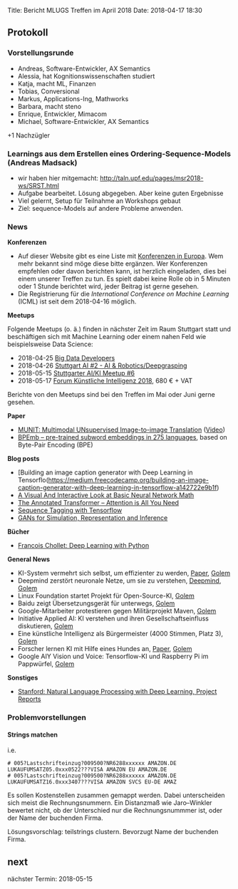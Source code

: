 Title: Bericht MLUGS Treffen im April 2018
Date: 2018-04-17 18:30

## Protokoll

### Vorstellungsrunde

- Andreas, Software-Entwickler, AX Semantics
- Alessia, hat Kognitionswissenschaften studiert
- Katja, macht ML, Finanzen
- Tobias, Conversional
- Markus, Applications-Ing, Mathworks
- Barbara, macht steno
- Enrique, Entwickler, Mimacom
- Michael, Software-Entwickler, AX Semantics

+1 Nachzügler

### Learnings aus dem Erstellen eines Ordering-Sequence-Models (Andreas Madsack)

- wir haben hier mitgemacht: http://taln.upf.edu/pages/msr2018-ws/SRST.html
- Aufgabe bearbeitet. Lösung abgegeben. Aber keine guten Ergebnisse
- Viel gelernt, Setup für Teilnahme an Workshops gebaut
- Ziel: sequence-Models auf andere Probleme anwenden.


### News

**Konferenzen**

- Auf dieser Website gibt es eine Liste mit [Konferenzen in Europa](http://www.mlugs.de/pages/konferenzen/).
  Wem mehr bekannt sind möge diese bitte ergänzen.
  Wer Konferenzen empfehlen oder davon berichten kann, ist herzlich eingeladen, dies bei einem unserer Treffen zu tun.
  Es spielt dabei keine Rolle ob in 5 Minuten oder 1 Stunde berichtet wird, jeder Beitrag ist gerne gesehen.
- Die Registrierung für die *International Conference on Machine Learning* (ICML) ist seit dem 2018-04-16 möglich.

**Meetups**

Folgende Meetups (o. ä.) finden in nächster Zeit im Raum Stuttgart statt und beschäftigen sich mit Machine Learning oder einem nahen Feld wie beispielsweise Data Science:

- 2018-04-25 [Big Data Developers](https://www.meetup.com/Big-Data-Developers-in-Stuttgart/events/249493866/)
- 2018-04-26 [Stuttgart AI #2 - AI & Robotics/Deepgrasping](https://www.meetup.com/StuttgartAI/events/249220555/)
- 2018-05-15 [Stuttgarter AI/KI Meetup #6](https://www.meetup.com/Stuttgarter-AI-KI-Meetup/events/248568701/)
- 2018-05-17 [Forum Künstliche Intelligenz 2018](https://www.xing.com/events/forum-kunstliche-intelligenz-2018-1896713), 680 € + VAT

Berichte von den Meetups sind bei den Treffen im Mai oder Juni gerne gesehen.

**Paper**

- [MUNIT: Multimodal UNsupervised Image-to-image Translation](https://github.com/nvlabs/munit)
  ([Video](https://video.twimg.com/tweet_video/Da3T8BHVwAARjG0.mp4))
- [BPEmb – pre-trained subword embeddings in 275 languages](https://github.com/bheinzerling/bpemb), based on Byte-Pair Encoding (BPE)


**Blog posts**

- [Building an image caption generator with Deep Learning in Tensorflo(https://medium.freecodecamp.org/building-an-image-caption-generator-with-deep-learning-in-tensorflow-a142722e9b1f)
- [A Visual And Interactive Look at Basic Neural Network Math](https://jalammar.github.io/feedforward-neural-networks-visual-interactive/)
- [The Annotated Transformer – Attention is All You Need](http://nlp.seas.harvard.edu//2018/04/03/attention.html)
- [Sequence Tagging with Tensorflow](https://guillaumegenthial.github.io/sequence-tagging-with-tensorflow.html)
- [GANs for Simulation, Representation and Inference](https://becominghuman.ai/gans-for-simulation-representation-and-inference-d215c251ed12)

**Bücher**

- [Francois Chollet: Deep Learning with Python](https://de.wikipedia.org/wiki/Spezial:ISBN-Suche/9781617294433)

**General News**

- KI-System vermehrt sich selbst, um effizienter zu werden, [Paper](https://arxiv.org/pdf/1803.05859.pdf), [Golem](https://www.golem.de/news/neuronale-netze-ki-system-vermehrt-sich-selbst-um-effizienter-zu-werden-1803-133480.html)
- Deepmind zerstört neuronale Netze, um sie zu verstehen, [Deepmind](https://deepmind.com/blog/understanding-deep-learning-through-neuron-deletion/), [Golem](https://www.golem.de/news/deep-learning-deepmind-zerstoert-neuronale-netze-um-sie-zu-verstehen-1803-133496.html)
- Linux Foundation startet Projekt für Open-Source-KI, [Golem](https://www.golem.de/news/deep-learning-linux-foundation-startet-projekt-fuer-open-source-ki-1803-133549.html)
- Baidu zeigt Übersetzungsgerät für unterwegs, [Golem](https://www.golem.de/news/baidu-zeigt-uebersetzungsgeraet-fuer-unterwegs-1803-133570.html)
- Google-Mitarbeiter protestieren gegen Militärprojekt Maven, [Golem](https://www.golem.de/news/maschinelles-lernen-google-mitarbeiter-protestieren-gegen-militaerprojekt-maven-1804-133733.html)
- Initiative Applied AI: KI verstehen und ihren Gesellschaftseinfluss diskutieren, [Golem](https://www.golem.de/news/initiative-applied-ai-ki-verstehen-und-ihren-gesellschaftseinfluss-diskutieren-1804-133787.html)
- Eine künstliche Intelligenz als Bürgermeister (4000 Stimmen, Platz 3), [Golem](https://www.golem.de/news/ki-kandidat-eine-kuenstliche-intelligenz-als-buergermeister-1804-133830.html)
- Forscher lernen KI mit Hilfe eines Hundes an, [Paper](https://arxiv.org/pdf/1803.10827.pdf), [Golem](https://www.golem.de/news/kuenstliche-intelligenz-forscher-lernen-ki-mit-hilfe-eines-hundes-an-1804-133869.html)
- Google AIY Vision und Voice: Tensorflow-KI und Raspberry Pi im Pappwürfel, [Golem](https://www.golem.de/news/google-aiy-vision-und-voice-tensorflow-ki-und-raspberry-pi-im-pappwuerfel-1804-133901.html)

**Sonstiges**

- [Stanford: Natural Language Processing with Deep Learning, Project Reports](http://web.stanford.edu/class/cs224n/reports.html)


### Problemvorstellungen

#### Strings matchen

i.e.

```
# 005?Lastschrifteinzug?009500?NR6288xxxxxx AMAZON.DE LUKAUFUMSATZ05.0xxx0522???VISA AMAZON EU AMAZON.DE
# 005?Lastschrifteinzug?009500?NR6288xxxxxx AMAZON.DE LUKAUFUMSATZ16.0xxx3407???VISA AMAZON SVCS EU-DE AMAZ
```

Es sollen Kostenstellen zusammen gemappt werden. Dabei unterscheiden sich meist die Rechnungsnummern.
Ein Distanzmaß wie Jaro–Winkler bewertet nicht, ob der Unterschied nur die Rechnungsnummmer ist, oder der Name der buchenden Firma.

Lösungsvorschlag: teilstrings clustern. Bevorzugt Name der buchenden Firma.


## next

nächster Termin: 2018-05-15
